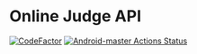 # Online Judge API

[![CodeFactor](https://www.codefactor.io/repository/github/pict-acm-student-chapter/oj_api/badge?s=2a0cc1b9303fa7b82044e9fffc153bac2a7a8ad0)](https://www.codefactor.io/repository/github/pict-acm-student-chapter/oj_api)
[![Android-master Actions Status](https://github.com/PICT-ACM-Student-Chapter/OJ_API/workflows/Django%20Test%20and%20Build/badge.svg)](https://github.com/PICT-ACM-Student-Chapter/OJ_API/actions)
